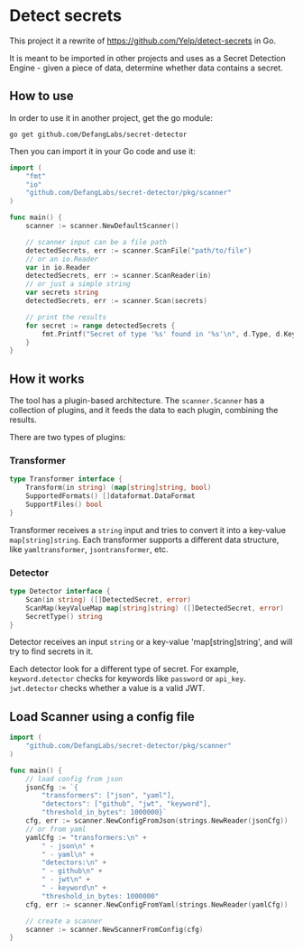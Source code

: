 # Detect secrets

This project it a rewrite of <https://github.com/Yelp/detect-secrets> in Go.

It is meant to be imported in other projects and uses as a Secret Detection Engine - given a piece of data, determine whether data contains a secret.

## How to use

In order to use it in another project, get the go module:

```shell
go get github.com/DefangLabs/secret-detector
```

Then you can import it in your Go code and use it:

```go
import (
    "fmt"
    "io"
    "github.com/DefangLabs/secret-detector/pkg/scanner"
)

func main() {
    scanner := scanner.NewDefaultScanner()

    // scanner input can be a file path
    detectedSecrets, err := scanner.ScanFile("path/to/file")
    // or an io.Reader
    var in io.Reader
    detectedSecrets, err := scanner.ScanReader(in)
    // or just a simple string
    var secrets string
    detectedSecrets, err := scanner.Scan(secrets)

    // print the results
    for secret := range detectedSecrets {
        fmt.Printf("Secret of type '%s' found in '%s'\n", d.Type, d.Key)
    }
}
```

## How it works

The tool has a plugin-based architecture. The `scanner.Scanner` has a collection of plugins, and it feeds the data to each plugin, combining the results.

There are two types of plugins:

### Transformer
```go
type Transformer interface {
    Transform(in string) (map[string]string, bool)
    SupportedFormats() []dataformat.DataFormat
    SupportFiles() bool
}
```
Transformer receives a `string` input and tries to convert it into a key-value `map[string]string`. Each transformer supports a different data structure, like `yamltransformer`, `jsontransformer`, etc.

### Detector
```go
type Detector interface {
    Scan(in string) ([]DetectedSecret, error)
    ScanMap(keyValueMap map[string]string) ([]DetectedSecret, error)
    SecretType() string
}
```
Detector receives an input `string` or a key-value 'map[string]string', and will try to find secrets in it.

Each detector look for a different type of secret.
For example, `keyword.detector` checks for keywords like `password` or `api_key`.
`jwt.detector` checks whether a value is a valid JWT.

## Load Scanner using a config file
```go
import (
    "github.com/DefangLabs/secret-detector/pkg/scanner"
)

func main() {
    // load config from json
    jsonCfg := `{
        "transformers": ["json", "yaml"],
        "detectors": ["github", "jwt", "keyword"],
        "threshold_in_bytes": 1000000}`
    cfg, err := scanner.NewConfigFromJson(strings.NewReader(jsonCfg))
    // or from yaml
    yamlCfg := "transformers:\n" +
        " - json\n" +
        " - yaml\n" +
        "detectors:\n" +
        " - github\n" +
        " - jwt\n" +
        " - keyword\n" +
        "threshold_in_bytes: 1000000"
    cfg, err := scanner.NewConfigFromYaml(strings.NewReader(yamlCfg))

	// create a scanner
    scanner := scanner.NewScannerFromConfig(cfg)
}
```